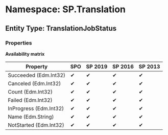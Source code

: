 # Namespace: SP.Translation
## Entity Type: TranslationJobStatus

### Properties

**Availability matrix**

Property | SPO | SP 2019 | SP 2016 | SP 2013
----------|-----|---------|---------|--------
Succeeded (Edm.Int32) | ✔ | ✔ | ✔ | ✔
Canceled (Edm.Int32) | ✔ | ✔ | ✔ | ✔
Count (Edm.Int32) | ✔ | ✔ | ✔ | ✔
Failed (Edm.Int32) | ✔ | ✔ | ✔ | ✔
InProgress (Edm.Int32) | ✔ | ✔ | ✔ | ✔
Name (Edm.String) | ✔ | ✔ | ✔ | ✔
NotStarted (Edm.Int32) | ✔ | ✔ | ✔ | ✔

